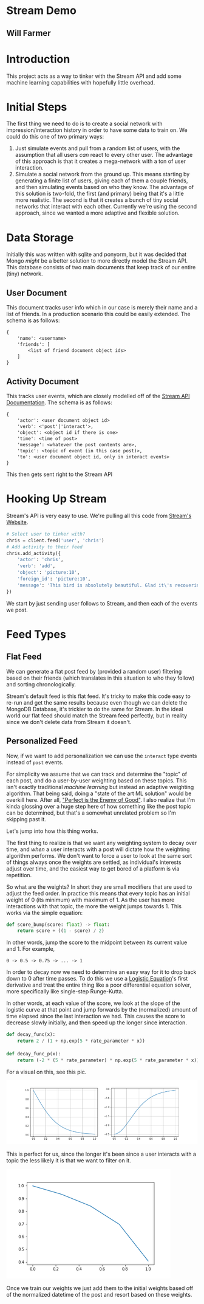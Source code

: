 # Stream Demo
## Will Farmer

# Introduction

This project acts as a way to tinker with the Stream API and add some machine learning capabilities
with hopefully little overhead.

# Initial Steps

The first thing we need to do is to create a social network with impression/interaction history in
order to have some data to train on. We could do this one of two primary ways:
1. Just simulate events and pull from a random list of users, with the assumption that all users
   *can* react to every other user. The advantage of this approach is that it creates a
   mega-network with a ton of user interaction.
2. Simulate a social network from the ground up. This means starting by generating a finite list of
   users, giving each of them a couple friends, and then simulating events based on who they know.
   The advantage of this solution is two-fold, the first (and primary) being that it's a little more
   realistic. The second is that it creates a bunch of tiny social networks that interact with each
   other.
Currently we're using the second approach, since we wanted a more adaptive and flexible solution.

# Data Storage

Initially this was written with sqlite and ponyorm, but it was decided that Mongo *might* be a
better solution to more directly model the Stream API. This database consists of two main documents
that keep track of our entire (tiny) network.

## User Document

This document tracks user info which in our case is merely their name and a list of friends. In a
production scenario this could be easily extended. The schema is as follows:

```
{
    'name': <username>
    'friends': [
        <list of friend document object ids>
    ]
}
```

## Activity Document

This tracks user events, which are closely modelled off of the [Stream API
Documentation](https://getstream.io/docs/python/). The schema is as follows:

```
{
    'actor': <user document object id>
    'verb': <'post'|'interact'>,
    'object': <object id if there is one>
    'time': <time of post>
    'message': <whatever the post contents are>,
    'topic': <topic of event (in this case post)>,
    'to': <user document object id, only in interact events>
}
```

This then gets sent right to the Stream API

# Hooking Up Stream

Stream's API is very easy to use. We're pulling all this code from [Stream's
Website](https://getstream.io/docs/python/).

```python
# Select user to tinker with?
chris = client.feed('user', 'chris')
# Add activity to their feed
chris.add_activity({
    'actor': 'chris',
    'verb': 'add',
    'object': 'picture:10',
    'foreign_id': 'picture:10',
    'message': 'This bird is absolutely beautiful. Glad it\'s recovering from a damaged wing.'
})
```
We start by just sending user follows to Stream, and then each of the events we post.

# Feed Types

## Flat Feed

We can generate a flat post feed by (provided a random user) filtering based on their friends (which
translates in this situation to who they follow) and sorting chronologically.

Stream's default feed is this flat feed. It's tricky to make this code easy to re-run and get the
same results because even though we can delete the MongoDB Database, it's trickier to do the same
for Stream. In the ideal world our flat feed should match the Stream feed perfectly, but in reality
since we don't delete data from Stream it doesn't.

## Personalized Feed

Now, if we want to add personalization we can use the `interact` type events instead of `post`
events.

For simplicity we assume that we can track and determine the "topic" of each post, and do a
user-by-user weighting based on these topics. This isn't exactly traditional *machine learning* but
instead an adaptive weighting algorithm. That being said, doing a "state of the art ML solution"
would be overkill here. After all, ["Perfect is the Enemy of
Good"](https://en.wikipedia.org/wiki/Perfect_is_the_enemy_of_good). I also realize that I'm kinda
glossing over a huge step here of how something like the post topic can be determined, but that's a
somewhat unrelated problem so I'm skipping past it.

Let's jump into how this thing works.

The first thing to realize is that we want any weighting system to decay over time, and *when* a
user interacts with a post will dictate how the weighting algorithm performs. We don't want to force
a user to look at the same sort of things always once the weights are settled, as individual's
interests adjust over time, and the easiest way to get bored of a platform is via repetition.

So what are the weights? In short they are small modifiers that are used to adjust the feed order.
In practice this means that every topic has an initial weight of 0 (its minimum) with maximum of 1.
As the user has more interactions with that topic, the more the weight jumps towards 1. This works
via the simple equation:

```python
def score_bump(score: float) -> float:
    return score + ((1 - score) / 2)
```

In other words, jump the score to the midpoint between its current value and 1. For example,

```
0 -> 0.5 -> 0.75 -> ... -> 1
```

In order to decay now we need to determine an easy way for it to drop back down to 0 after time
passes. To do this we use a [Logistic
Equation](http://mathworld.wolfram.com/LogisticEquation.html)'s first derivative and treat the
entire thing like a poor differential equation solver, more specifically like single-step
Runge-Kutta.

In other words, at each value of the score, we look at the slope of the logistic curve at that point
and jump forwards by the (normalized) amount of time elapsed since the last interaction we had. This
causes the score to decrease slowly initially, and then speed up the longer since interaction.

```python
def decay_func(x):
    return 2 / (1 + np.exp(5 * rate_parameter * x))

def decay_func_p(x):
    return (-2 * (5 * rate_parameter) * np.exp(5 * rate_parameter * x)) / ((np.exp(5 * rate_parameter * x) + 1) ** 2)
```

For a visual on this, see this pic.

![png](./timedecay.png)

This is perfect for us, since the longer it's been since a user interacts with a topic the less
likely it is that we want to filter on it.

![png](./exampledecay.png)

Once we train our weights we just add them to the initial weights based off of the normalized
datetime of the post and resort based on these weights.
